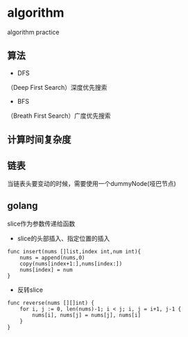 # algorithm
algorithm practice



## 算法
* DFS

（Deep First Search）深度优先搜索
* BFS

（Breath First Search）广度优先搜索

## 计算时间复杂度


## 链表
当链表头要变动的时候，需要使用一个dummyNode(哑巴节点)


## golang
slice作为参数传递给函数


* slice的头部插入、指定位置的插入
```
func insert(nums []list,index int,num int){
    nums = append(nums,0)
    copy(nums[index+1:],nums[index:])
    nums[index] = num
}
```

* 反转slice
```
func reverse(nums [][]int) {
    for i, j := 0, len(nums)-1; i < j; i, j = i+1, j-1 {
        nums[i], nums[j] = nums[j], nums[i]
    }
}
```